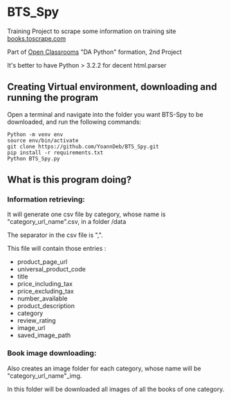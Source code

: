 # BTS_Spy

Training Project to scrape some information on training site [books.toscrape.com](http://books.toscrape.com)

Part of [Open Classrooms](/https://openclassrooms.com) "DA Python" formation, 2nd Project

It's better to have Python > 3.2.2 for decent html.parser

## Creating Virtual environment, downloading and running the program

Open a terminal and navigate into the folder you want BTS-Spy to be downloaded, and run the following commands:

```
Python -m venv env
source env/bin/activate
git clone https://github.com/YoannDeb/BTS_Spy.git
pip install -r requirements.txt
Python BTS_Spy.py
```

## What is this program doing?
### Information retrieving:

It will generate one csv file by category, whose name is "category_url_name".csv, in a folder /data  

The separator in the csv file is ",".

This file will contain those entries :
- product_page_url
- universal_product_code
- title
- price_including_tax
- price_excluding_tax
- number_available
- product_description
- category
- review_rating
- image_url
- saved_image_path


### Book image downloading:
 
Also creates an image folder for each category, whose name will be "category_url_name"_img.

In this folder will be downloaded all images of all the books of one category.